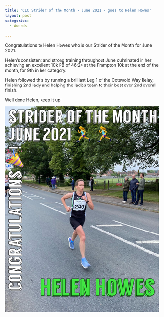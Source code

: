 ```yaml
---
title: 'CLC Strider of the Month - June 2021 - goes to Helen Howes'
layout: post
categories:
  - Awards

---
```


Congratulations to Helen Howes who is our Strider of the Month for June 2021. 

Helen’s consistent and strong training throughout June culminated in her achieving an excellent 10k PB of 46:24 at the Frampton 10k at the end of the month, for 9th in her category. 

Helen followed this by running a brilliant Leg 1 of the Cotswold Way Relay, finishing 2nd lady and helping the ladies team to their best ever 2nd overall finish.

Well done Helen, keep it up!

![Strider of the month Helen Howes](/images/2021/07/2021-07-29-SOTM-June-2021.jpg "CLC Strider of the month June 2021 Helen Howes")
